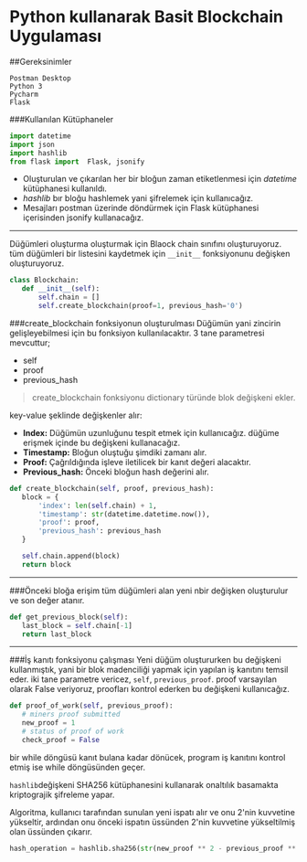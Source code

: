 # Python kullanarak Basit Blockchain Uygulaması

##Gereksinimler

`````
Postman Desktop
Python 3
Pycharm
Flask
`````

###Kullanılan Kütüphaneler

`````Python
import datetime
import json
import hashlib
from flask import  Flask, jsonify
`````
- Oluşturulan ve çıkarılan her bir bloğun zaman etiketlenmesi için *datetime* kütüphanesi kullanıldı.
- *hashlib* bır bloğu hashlemek yani şifrelemek için kullanıcağız.
- Mesajları postman üzerinde döndürmek için Flask kütüphanesi içerisinden jsonify kullanacağız.

---

Düğümleri oluşturma oluşturmak için Blaock chain sınıfını oluşturuyoruz. tüm düğümleri bir listesini kaydetmek için ``__init__`` fonksiyonunu değişken oluşturuyoruz.

`````python
class Blockchain:
   def __init__(self):
       self.chain = []
       self.create_blockchain(proof=1, previous_hash='0')
`````

###create_blockchain fonksiyonun oluşturulması 
Düğümün yani zincirin gelişleyebilmesi için bu fonksiyon kullanılacaktır.
3 tane parametresi mevcuttur;
- self
- proof
- previous_hash

>create_blockchain fonksiyonu dictionary türünde blok değişkeni ekler.

key-value şeklinde değişkenler alır:
* **Index:** Düğümün uzunluğunu tespit etmek için kullanıcağız. düğüme erişmek içinde bu değişkeni kullanacağız.
* **Timestamp:** Bloğun oluştuğu şimdiki zamanı alır.
* **Proof:** Çağrıldığında işleve iletilicek bir kanıt değeri alacaktır.
* **Previous_hash:** Önceki bloğun hash değerini alır.
````python
def create_blockchain(self, proof, previous_hash):
   block = {
       'index': len(self.chain) + 1,
       'timestamp': str(datetime.datetime.now()),
       'proof': proof,
       'previous_hash': previous_hash
   }

   self.chain.append(block)
   return block
````
---
###Önceki bloğa erişim
tüm düğümleri alan yeni nbir değişken oluşturulur ve son değer atanır.
````python
def get_previous_block(self):
   last_block = self.chain[-1]
   return last_block
````
---
###İş kanıtı fonksiyonu çalışması
Yeni düğüm oluştururken bu değişkeni kullanmıştık, yani bir blok madenciliği yapmak için yapılan iş kanıtını temsil eder.
iki tane parametre vericez, ```self```, ``previous_proof``.
proof varsayılan olarak False veriyoruz, proofları kontrol ederken bu değişkeni kullanıcağız.
`````python
def proof_of_work(self, previous_proof):
   # miners proof submitted
   new_proof = 1
   # status of proof of work
   check_proof = False
`````
bir while döngüsü kanıt bulana kadar dönücek, program iş kanıtını kontrol etmiş ise while döngüsünden geçer.

`hashlib`değişkeni SHA256 kütüphanesini kullanarak onaltılık basamakta kriptograjik şifreleme yapar.

Algoritma, kullanıcı tarafından sunulan yeni ispatı alır ve onu 2'nin kuvvetine yükseltir, ardından onu önceki ispatın üssünden 2'nin kuvvetine yükseltilmiş olan üssünden çıkarır.
````python
hash_operation = hashlib.sha256(str(new_proof ** 2 - previous_proof ** 2).encode()).hexdigest()
````
